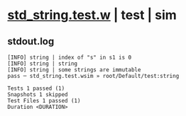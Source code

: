 # [std_string.test.w](../../../../../tests/valid/std_string.test.w) | test | sim

## stdout.log
```log
[INFO] string | index of "s" in s1 is 0
[INFO] string | string
[INFO] string | some strings are immutable
pass ─ std_string.test.wsim » root/Default/test:string

Tests 1 passed (1)
Snapshots 1 skipped
Test Files 1 passed (1)
Duration <DURATION>
```

